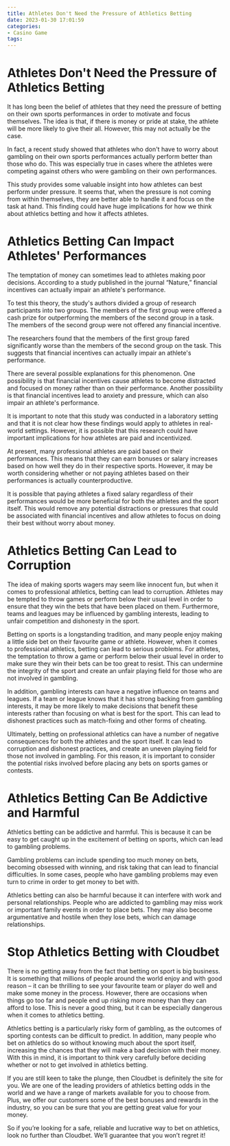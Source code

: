 ```yaml
---
title: Athletes Don't Need the Pressure of Athletics Betting
date: 2023-01-30 17:01:59
categories:
- Casino Game
tags:
---
```



#  Athletes Don't Need the Pressure of Athletics Betting

It has long been the belief of athletes that they need the pressure of betting on their own sports performances in order to motivate and focus themselves. The idea is that, if there is money or pride at stake, the athlete will be more likely to give their all. However, this may not actually be the case.

In fact, a recent study showed that athletes who don't have to worry about gambling on their own sports performances actually perform better than those who do. This was especially true in cases where the athletes were competing against others who were gambling on their own performances.

This study provides some valuable insight into how athletes can best perform under pressure. It seems that, when the pressure is not coming from within themselves, they are better able to handle it and focus on the task at hand. This finding could have huge implications for how we think about athletics betting and how it affects athletes.

#  Athletics Betting Can Impact Athletes' Performances

The temptation of money can sometimes lead to athletes making poor decisions. According to a study published in the journal “Nature,” financial incentives can actually impair an athlete's performance.

To test this theory, the study's authors divided a group of research participants into two groups. The members of the first group were offered a cash prize for outperforming the members of the second group in a task. The members of the second group were not offered any financial incentive.

The researchers found that the members of the first group fared significantly worse than the members of the second group on the task. This suggests that financial incentives can actually impair an athlete's performance.

There are several possible explanations for this phenomenon. One possibility is that financial incentives cause athletes to become distracted and focused on money rather than on their performance. Another possibility is that financial incentives lead to anxiety and pressure, which can also impair an athlete's performance.

It is important to note that this study was conducted in a laboratory setting and that it is not clear how these findings would apply to athletes in real-world settings. However, it is possible that this research could have important implications for how athletes are paid and incentivized.

At present, many professional athletes are paid based on their performances. This means that they can earn bonuses or salary increases based on how well they do in their respective sports. However, it may be worth considering whether or not paying athletes based on their performances is actually counterproductive.

It is possible that paying athletes a fixed salary regardless of their performances would be more beneficial for both the athletes and the sport itself. This would remove any potential distractions or pressures that could be associated with financial incentives and allow athletes to focus on doing their best without worry about money.

#  Athletics Betting Can Lead to Corruption

The idea of making sports wagers may seem like innocent fun, but when it comes to professional athletics, betting can lead to corruption. Athletes may be tempted to throw games or perform below their usual level in order to ensure that they win the bets that have been placed on them. Furthermore, teams and leagues may be influenced by gambling interests, leading to unfair competition and dishonesty in the sport.

Betting on sports is a longstanding tradition, and many people enjoy making a little side bet on their favourite game or athlete. However, when it comes to professional athletics, betting can lead to serious problems. For athletes, the temptation to throw a game or perform below their usual level in order to make sure they win their bets can be too great to resist. This can undermine the integrity of the sport and create an unfair playing field for those who are not involved in gambling.

In addition, gambling interests can have a negative influence on teams and leagues. If a team or league knows that it has strong backing from gambling interests, it may be more likely to make decisions that benefit these interests rather than focusing on what is best for the sport. This can lead to dishonest practices such as match-fixing and other forms of cheating.

Ultimately, betting on professional athletics can have a number of negative consequences for both the athletes and the sport itself. It can lead to corruption and dishonest practices, and create an uneven playing field for those not involved in gambling. For this reason, it is important to consider the potential risks involved before placing any bets on sports games or contests.

#  Athletics Betting Can Be Addictive and Harmful

Athletics betting can be addictive and harmful. This is because it can be easy to get caught up in the excitement of betting on sports, which can lead to gambling problems.

Gambling problems can include spending too much money on bets, becoming obsessed with winning, and risk taking that can lead to financial difficulties. In some cases, people who have gambling problems may even turn to crime in order to get money to bet with.

Athletics betting can also be harmful because it can interfere with work and personal relationships. People who are addicted to gambling may miss work or important family events in order to place bets. They may also become argumentative and hostile when they lose bets, which can damage relationships.

#  Stop Athletics Betting with Cloudbet

There is no getting away from the fact that betting on sport is big business. It is something that millions of people around the world enjoy and with good reason – it can be thrilling to see your favourite team or player do well and make some money in the process. However, there are occasions when things go too far and people end up risking more money than they can afford to lose. This is never a good thing, but it can be especially dangerous when it comes to athletics betting.

Athletics betting is a particularly risky form of gambling, as the outcomes of sporting contests can be difficult to predict. In addition, many people who bet on athletics do so without knowing much about the sport itself, increasing the chances that they will make a bad decision with their money. With this in mind, it is important to think very carefully before deciding whether or not to get involved in athletics betting.

If you are still keen to take the plunge, then Cloudbet is definitely the site for you. We are one of the leading providers of athletics betting odds in the world and we have a range of markets available for you to choose from. Plus, we offer our customers some of the best bonuses and rewards in the industry, so you can be sure that you are getting great value for your money.

So if you’re looking for a safe, reliable and lucrative way to bet on athletics, look no further than Cloudbet. We’ll guarantee that you won’t regret it!